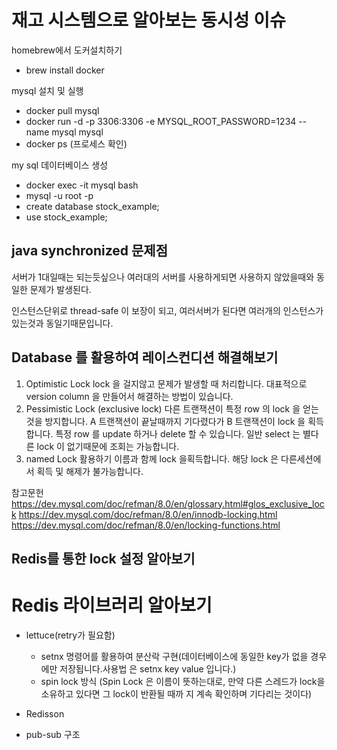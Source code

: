 # 재고 시스템으로 알아보는 동시성 이슈

homebrew에서 도커설치하기
- brew install docker

mysql 설치 및 실행
- docker pull mysql
- docker run -d -p 3306:3306 -e MYSQL_ROOT_PASSWORD=1234 --name mysql mysql 
- docker ps (프로세스 확인)

my sql 데이터베이스 생성
- docker exec -it mysql bash
- mysql -u root -p
- create database stock_example;
- use stock_example;


## java synchronized 문제점
서버가 1대일때는 되는듯싶으나 여러대의 서버를 사용하게되면 사용하지 않았을때와 동일한 문제가 발생된다.

인스턴스단위로 thread-safe 이 보장이 되고, 여러서버가 된다면 여러개의 인스턴스가 있는것과 동일기때문입니다.


## Database 를 활용하여 레이스컨디션 해결해보기
1. Optimistic Lock
lock 을 걸지않고 문제가 발생할 때 처리합니다.
대표적으로 version column 을 만들어서 해결하는 방법이 있습니다.
2. Pessimistic Lock (exclusive lock) 
다른 트랜잭션이 특정 row 의 lock 을 얻는것을 방지합니다.
A 트랜잭션이 끝날때까지 기다렸다가 B 트랜잭션이 lock 을 획득합니다.
특정 row 를 update 하거나 delete 할 수 있습니다.
일반 select 는 별다른 lock 이 없기때문에 조회는 가능합니다.
3. named Lock 활용하기
이름과 함께 lock 을획득합니다. 해당 lock 은 다른세션에서 획득 및 해제가 불가능합니다.


참고문헌
https://dev.mysql.com/doc/refman/8.0/en/glossary.html#glos_exclusive_lock
https://dev.mysql.com/doc/refman/8.0/en/innodb-locking.html
https://dev.mysql.com/doc/refman/8.0/en/locking-functions.html


## Redis를 통한 lock 설정 알아보기
# Redis 라이브러리 알아보기
* lettuce(retry가 필요함)
  - setnx 명령어를 활용하여 분산락 구현(데이터베이스에 동일한 key가 없을 경우에만 저장됩니다.사용법     은 setnx key value 입니다.)
  - spin lock 방식
  (Spin Lock 은 이름이 뜻하는대로, 만약 다른 스레드가 lock을 소유하고 있다면 그 lock이 반환될 때까      지 계속 확인하며 기다리는 것이다) 

* Redisson
- pub-sub 구조
  


